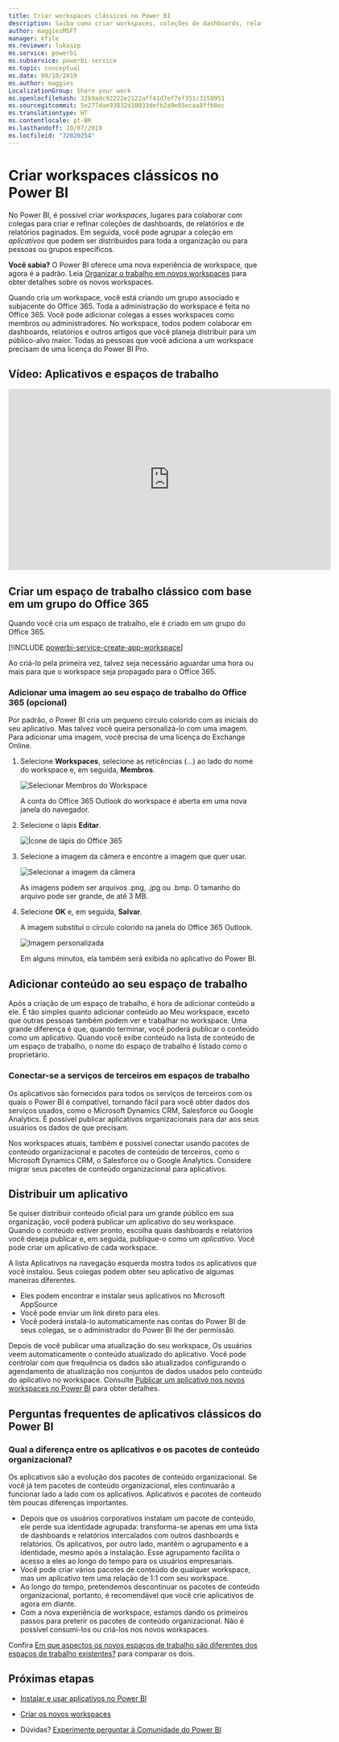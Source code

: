 ```yaml
---
title: Criar workspaces clássicos no Power BI
description: Saiba como criar workspaces, coleções de dashboards, relatórios e relatórios paginados criados para oferecer métricas-chave para a organização.
author: maggiesMSFT
manager: kfile
ms.reviewer: lukaszp
ms.service: powerbi
ms.subservice: powerbi-service
ms.topic: conceptual
ms.date: 09/10/2019
ms.author: maggies
LocalizationGroup: Share your work
ms.openlocfilehash: 32b9adc92222e2122aff41d7ef7ef351c3158951
ms.sourcegitcommit: 5e277dae93832d10033defb2a9e85ecaa8ffb8ec
ms.translationtype: HT
ms.contentlocale: pt-BR
ms.lasthandoff: 10/07/2019
ms.locfileid: "72020254"
---
```

# <a name="create-classic-workspaces-in-power-bi"></a>Criar workspaces clássicos no Power BI

No Power BI, é possível criar *workspaces*, lugares para colaborar com colegas para criar e refinar coleções de dashboards, de relatórios e de relatórios paginados. Em seguida, você pode agrupar a coleção em *aplicativos* que podem ser distribuídos para toda a organização ou para pessoas ou grupos específicos. 

**Você sabia?** O Power BI oferece uma nova experiência de workspace, que agora é a padrão. Leia [Organizar o trabalho em novos workspaces](service-new-workspaces.md) para obter detalhes sobre os novos workspaces. 

Quando cria um workspace, você está criando um grupo associado e subjacente do Office 365. Toda a administração do workspace é feita no Office 365. Você pode adicionar colegas a esses workspaces como membros ou administradores. No workspace, todos podem colaborar em dashboards, relatórios e outros artigos que você planeja distribuir para um público-alvo maior. Todas as pessoas que você adiciona a um workspace precisam de uma licença do Power BI Pro. 

## <a name="video-apps-and-workspaces"></a>Vídeo: Aplicativos e espaços de trabalho
<iframe width="640" height="360" src="https://www.youtube.com/embed/Ey5pyrr7Lk8?showinfo=0" frameborder="0" allowfullscreen></iframe>

## <a name="create-a-classic-workspace-based-on-an-office-365-group"></a>Criar um espaço de trabalho clássico com base em um grupo do Office 365

Quando você cria um espaço de trabalho, ele é criado em um grupo do Office 365.

[!INCLUDE [powerbi-service-create-app-workspace](./includes/powerbi-service-create-app-workspace.md)]

Ao criá-lo pela primeira vez, talvez seja necessário aguardar uma hora ou mais para que o workspace seja propagado para o Office 365. 

### <a name="add-an-image-to-your-office-365-workspace-optional"></a>Adicionar uma imagem ao seu espaço de trabalho do Office 365 (opcional)
Por padrão, o Power BI cria um pequeno círculo colorido com as iniciais do seu aplicativo. Mas talvez você queira personalizá-lo com uma imagem. Para adicionar uma imagem, você precisa de uma licença do Exchange Online.

1. Selecione **Workspaces**, selecione as reticências (...) ao lado do nome do workspace e, em seguida, **Membros**. 
   
     ![Selecionar Membros do Workspace](media/service-create-workspaces/power-bi-workspace-old-members.png)
   
    A conta do Office 365 Outlook do workspace é aberta em uma nova janela do navegador.
2. Selecione o lápis **Editar**.
   
     ![Ícone de lápis do Office 365](media/service-create-workspaces/power-bi-workspace-old-edit-group.png)
3. Selecione a imagem da câmera e encontre a imagem que quer usar.
   
     ![Selecionar a imagem da câmera](media/service-create-workspaces/power-bi-workspace-old-camera.png)

     As imagens podem ser arquivos .png, .jpg ou .bmp. O tamanho do arquivo pode ser grande, de até 3 MB. 

4. Selecione **OK** e, em seguida, **Salvar**.
   
    A imagem substitui o círculo colorido na janela do Office 365 Outlook. 
   
     ![Imagem personalizada](media/service-create-workspaces/power-bi-workspace-old-new-image.png)
   
    Em alguns minutos, ela também será exibida no aplicativo do Power BI.

## <a name="add-content-to-your-workspace"></a>Adicionar conteúdo ao seu espaço de trabalho

Após a criação de um espaço de trabalho, é hora de adicionar conteúdo a ele. É tão simples quanto adicionar conteúdo ao Meu workspace, exceto que outras pessoas também podem ver e trabalhar no workspace. Uma grande diferença é que, quando terminar, você poderá publicar o conteúdo como um aplicativo. Quando você exibe conteúdo na lista de conteúdo de um espaço de trabalho, o nome do espaço de trabalho é listado como o proprietário.

### <a name="connect-to-third-party-services-in-workspaces"></a>Conectar-se a serviços de terceiros em espaços de trabalho

Os aplicativos são fornecidos para todos os serviços de terceiros com os quais o Power BI é compatível, tornando fácil para você obter dados dos serviços usados, como o Microsoft Dynamics CRM, Salesforce ou Google Analytics. É possível publicar aplicativos organizacionais para dar aos seus usuários os dados de que precisam.

Nos workspaces atuais, também é possível conectar usando pacotes de conteúdo organizacional e pacotes de conteúdo de terceiros, como o Microsoft Dynamics CRM, o Salesforce ou o Google Analytics. Considere migrar seus pacotes de conteúdo organizacional para aplicativos.

## <a name="distribute-an-app"></a>Distribuir um aplicativo

Se quiser distribuir conteúdo oficial para um grande público em sua organização, você poderá publicar um aplicativo do seu workspace.  Quando o conteúdo estiver pronto, escolha quais dashboards e relatórios você deseja publicar e, em seguida, publique-o como um *aplicativo*. Você pode criar um aplicativo de cada workspace.

A lista Aplicativos na navegação esquerda mostra todos os aplicativos que você instalou. Seus colegas podem obter seu aplicativo de algumas maneiras diferentes. 
- Eles podem encontrar e instalar seus aplicativos no Microsoft AppSource
- Você pode enviar um link direto para eles. 
- Você poderá instalá-lo automaticamente nas contas do Power BI de seus colegas, se o administrador do Power BI lhe der permissão. 

Depois de você publicar uma atualização do seu workspace, Os usuários veem automaticamente o conteúdo atualizado do aplicativo. Você pode controlar com que frequência os dados são atualizados configurando o agendamento de atualização nos conjuntos de dados usados pelo conteúdo do aplicativo no workspace. Consulte [Publicar um aplicativo nos novos workspaces no Power BI](service-create-distribute-apps.md) para obter detalhes.

## <a name="power-bi-classic-apps-faq"></a>Perguntas frequentes de aplicativos clássicos do Power BI

### <a name="how-are-apps-different-from-organizational-content-packs"></a>Qual a diferença entre os aplicativos e os pacotes de conteúdo organizacional?
Os aplicativos são a evolução dos pacotes de conteúdo organizacional. Se você já tem pacotes de conteúdo organizacional, eles continuarão a funcionar lado a lado com os aplicativos. Aplicativos e pacotes de conteúdo têm poucas diferenças importantes. 

* Depois que os usuários corporativos instalam um pacote de conteúdo, ele perde sua identidade agrupada: transforma-se apenas em uma lista de dashboards e relatórios intercalados com outros dashboards e relatórios. Os aplicativos, por outro lado, mantêm o agrupamento e a identidade, mesmo após a instalação. Esse agrupamento facilita o acesso a eles ao longo do tempo para os usuários empresariais.
* Você pode criar vários pacotes de conteúdo de qualquer workspace, mas um aplicativo tem uma relação de 1:1 com seu workspace. 
* Ao longo do tempo, pretendemos descontinuar os pacotes de conteúdo organizacional, portanto, é recomendável que você crie aplicativos de agora em diante.  
* Com a nova experiência de workspace, estamos dando os primeiros passos para preterir os pacotes de conteúdo organizacional. Não é possível consumi-los ou criá-los nos novos workspaces.

Confira [Em que aspectos os novos espaços de trabalho são diferentes dos espaços de trabalho existentes?](service-new-workspaces.md#how-the-new-workspaces-are-different) para comparar os dois. 

## <a name="next-steps"></a>Próximas etapas
* [Instalar e usar aplicativos no Power BI](service-create-distribute-apps.md)
- [Criar os novos workspaces](service-create-the-new-workspaces.md)
* Dúvidas? [Experimente perguntar à Comunidade do Power BI](http://community.powerbi.com/)
